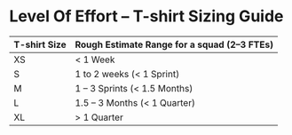 # Level Of Effort – T-shirt Sizing Guide

| T-shirt Size | Rough Estimate Range for a squad (2–3 FTEs) |
| ------------ | ------------------------------------------- |
| XS           | < 1 Week                                    |
| S            | 1 to 2 weeks (< 1 Sprint)                   |
| M            | 1 – 3 Sprints (< 1.5 Months)                |
| L            | 1.5 – 3 Months (< 1 Quarter)                |
| XL           | > 1 Quarter                                 |
